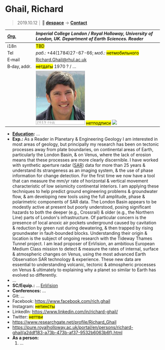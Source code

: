 # Ghail, Richard
> 2019.10.12 ┊ **🚀 [despace](index.md)** → **[Contact](contact.md)**

|*[Org.](contact.md)*|*Imperial College London / Royal Holloway, University of London, UK. Department of Earth Sciences. Reader*|
|:--|:--|
|i18n| <mark>TBD</mark> |
|Tel| *раб.:* +44(1784)27-67-66; *моб.:* <mark>нетмобильного</mark> |
|E‑mail| <Richard.Ghail@rhul.ac.uk> |
|B‑day, addr.| <mark>нетдаты</mark> 1970 ? / … |
|| [![](f/contact/g/ghail_001_photo_thumb.jpg)](f/contact/g/ghail_001_photo.jpg) <mark>нетподписи</mark> [![](f/contact//_001_sign_thumb.jpg)](f/contact//_001_sign.png) |

   - **[Education](edu.md):** …
   - **Exp.:** As a Reader in Planetary & Engineering Geology I am interested in most areas of geology, but principally my research has been on tectonic processes away from plate boundaries, on continental areas of Earth, particularly the London Basin, & on Venus, where the lack of erosion means that these processes are more clearly discernible. I have worked with synthetic aperture radar ([SAR](synthetic_aperture_radar.md)) data for more than 25 years & understand its strangeness as an imaging system, & the use of phase information for change detection. For the first time we now have a tool that can measure the mm/yr rate of horizontal & vertical movement characteristic of low seismicity continental interiors. I am applying these techniques to help predict ground engineering problems & groundwater flow, & am developing new tools using the full amplitude, phase & polarimetric components of SAR data. The London Basin appears to be modestly active at present but poorly understood, posing significant hazards to both the deeper (e.g., Crossrail) & older (e.g., the Northern Line) parts of London's infrastructure. Of particular concern is the presence of local anoxic air pockets underground caused by cavitation & reduction by green rust during dewatering, & then trapped by rising groundwater in fault-bounded blocks. Understanding their origin & location is the subject of ongoing research with the Tideway Thames Tunnel project. I am lead proposer of EnVision, an ambitious European Medium Class mission to detect & measure the rates of internal, surface & atmospheric changes on Venus, using the most advanced Earth Observation SAR technology & experience. These new data are essential to understanding volcanic, tectonic & atmospheric processes on Venus & ultimately to explaining why a planet so similar to Earth has evolved so differently.
   - …
   - **SC/Equip.:** … [EnVision](envision.md)
   - **Conferences:** …
   - Git: …
   - Facebook: <https://www.facebook.com/rich.ghail>
   - Instagram: <mark>нетинсты</mark>
   - LinkedIn: <https://www.linkedin.com/in/richard-ghail/>
   - Twitter: <mark>неттви</mark>
   - <https://www.researchgate.net/profile/Richard_Ghail>
   - <https://pure.royalholloway.ac.uk/portal/en/persons/richard-ghail(a2ddf183-a73b-473b-af37-9532b6063b6f).html>
   - **As a person:**
      1. …
